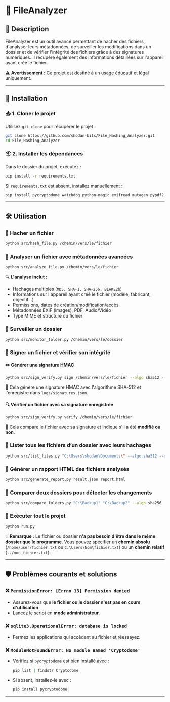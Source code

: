 # 📂 FileAnalyzer

## 📌 Description
FileAnalyzer est un outil avancé permettant de hacher des fichiers, d'analyser leurs métadonnées, de surveiller les modifications dans un dossier et de vérifier l'intégrité des fichiers grâce à des signatures numériques. Il récupère également des informations détaillées sur l'appareil ayant créé le fichier.

⚠️ **Avertissement :** Ce projet est destiné à un usage éducatif et légal uniquement.

---

## 🚀 Installation

### 📥 1. Cloner le projet
Utilisez `git clone` pour récupérer le projet :
```bash
git clone https://github.com/shodan-bits/File_Hashing_Analyzer.git
cd File_Hashing_Analyzer
```

### 📦 2. Installer les dépendances
Dans le dossier du projet, exécutez :
```bash
pip install -r requirements.txt
```
Si `requirements.txt` est absent, installez manuellement :
```bash
pip install pycryptodome watchdog python-magic exifread mutagen pypdf2 tqdm
```

---

## 🛠️ Utilisation

### 🔹 Hacher un fichier
```bash
python src/hash_file.py /chemin/vers/le/fichier
```

### 🔹 Analyser un fichier avec métadonnées avancées
```bash
python src/analyze_file.py /chemin/vers/le/fichier
```


🔍 **L'analyse inclut :**
- Hachages multiples (`MD5, SHA-1, SHA-256, BLAKE2b`)
- Informations sur l'appareil ayant créé le fichier (modèle, fabricant, objectif...)
- Permissions, dates de création/modification/accès
- Métadonnées EXIF (images), PDF, Audio/Vidéo
- Type MIME et structure du fichier

### 🔹 Surveiller un dossier
```bash
python src/monitor_folder.py /chemin/vers/le/dossier
```

### 🔹 Signer un fichier et vérifier son intégrité
#### ✏️ **Générer une signature HMAC**
```bash
python src/sign_verify.py sign /chemin/vers/le/fichier --algo sha512 --save
```
📌 Cela génère une signature HMAC avec l'algorithme SHA-512 et l'enregistre dans `logs/signatures.json`.

#### 🔍 **Vérifier un fichier avec sa signature enregistrée**
```bash
python src/sign_verify.py verify /chemin/vers/le/fichier
```
📌 Cela compare le fichier avec sa signature et indique s'il a été **modifié ou non**.

### 🔹 Lister tous les fichiers d’un dossier avec leurs hachages
```bash
python src/list_files.py "C:\Users\shodan\Documents\" --algo sha512 --output result.json

```
### 🔹 Générer un rapport HTML des fichiers analysés
``` bash
python src/generate_report.py result.json report.html


```
### 🔹  Comparer deux dossiers pour détecter les changements
```bash
python src/compare_folders.py "C:\Backup1" "C:\Backup2" --algo sha256

```
  ### 🔹 Exécuter tout le projet
```bash
python run.py
```

💡 **Remarque :** Le fichier ou dossier **n'a pas besoin d'être dans le même dossier que le programme**. Vous pouvez spécifier un **chemin absolu** (`/home/user/fichier.txt` ou `C:\Users\Nom\fichier.txt`) ou un **chemin relatif** (`../mon_fichier.txt`).

---

## 🛡️ Problèmes courants et solutions

### ❌ `PermissionError: [Errno 13] Permission denied`
- Assurez-vous que **le fichier ou le dossier n'est pas en cours d'utilisation**.
- Lancez le script en **mode administrateur**.

### ❌ `sqlite3.OperationalError: database is locked`
- Fermez les applications qui accèdent au fichier et réessayez.

### ❌ `ModuleNotFoundError: No module named 'Cryptodome'`
- Vérifiez si `pycryptodome` est bien installé avec :
  ```bash
  pip list | findstr Cryptodome
  ```
- Si absent, installez-le avec :
  ```bash
  pip install pycryptodome
  ```

---


